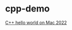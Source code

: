 # cpp-demo
[C++ hello world on Mac 2022](https://matthung0807.blogspot.com/2022/06/cpp-hello-world-macos-2022.html)
